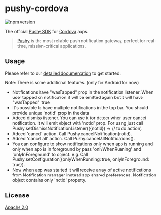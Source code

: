 # pushy-cordova
[![npm version](https://badge.fury.io/js/pushy-cordova.svg)](https://www.npmjs.com/package/pushy-cordova)

The official [Pushy SDK](https://pushy.me/) for [Cordova](https://cordova.apache.org/) apps.

> [Pushy](https://pushy.me/) is the most reliable push notification gateway, perfect for real-time, mission-critical applications.

## Usage

Please refer to our [detailed documentation](https://pushy.me/docs/additional-platforms/cordova) to get started.

Note: There is some additional features. (only for Android for now)
- Notifications have "wasTapped" prop in the notification listener. When user tapped on notification it will be emitted again but it will have "wasTapped": true
- It's possible to have multiple notifications in the top bar. You should provide unique 'notid' prop in the data
- Added dismiss listener. You can use it for detect when user cancel notification. It will emit object with 'notid' prop. For using just call Pushy.setDismissNotificationListener(({notid}) => // to do action).
- Added 'cancel' action. Call Pushy.cancelNotification(notid).
- Added 'cancel all' action. Call Pushy.cancelAllNotifications().
- You can configure to show notifications only when app is running and only when app is in foreground by pass 'onlyWhenRunning' and 'onlyInForeground' to object. e.g. Call Pushy.setConfiguration({onlyWhenRunning: true, onlyInForeground: true}).
- Now when app was started it will receive array of active notifications from Notification manager instead app shared preferences. Notification object contains only 'notid' property.

## License

[Apache 2.0](LICENSE)
